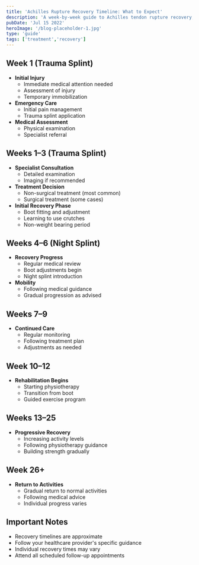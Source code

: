 ```yaml
---
title: 'Achilles Rupture Recovery Timeline: What to Expect'
description: 'A week-by-week guide to Achilles tendon rupture recovery, covering both surgical and non-surgical treatment paths and key recovery milestones.'
pubDate: 'Jul 15 2022'
heroImage: '/blog-placeholder-1.jpg'
type: 'guide'
tags: ['treatment','recovery']
---
```


## Week 1 (Trauma Splint)

- **Initial Injury**
  - Immediate medical attention needed
  - Assessment of injury
  - Temporary immobilization
- **Emergency Care**
  - Initial pain management
  - Trauma splint application
- **Medical Assessment**
  - Physical examination
  - Specialist referral

## Weeks 1–3 (Trauma Splint)

- **Specialist Consultation**
  - Detailed examination
  - Imaging if recommended
- **Treatment Decision**
  - Non-surgical treatment (most common)
  - Surgical treatment (some cases)
- **Initial Recovery Phase**
  - Boot fitting and adjustment
  - Learning to use crutches
  - Non-weight bearing period

## Weeks 4–6 (Night Splint)

- **Recovery Progress**
  - Regular medical review
  - Boot adjustments begin
  - Night splint introduction
- **Mobility**
  - Following medical guidance
  - Gradual progression as advised

## Weeks 7–9

- **Continued Care**
  - Regular monitoring
  - Following treatment plan
  - Adjustments as needed

## Week 10–12

- **Rehabilitation Begins**
  - Starting physiotherapy
  - Transition from boot
  - Guided exercise program

## Weeks 13–25

- **Progressive Recovery**
  - Increasing activity levels
  - Following physiotherapy guidance
  - Building strength gradually

## Week 26+

- **Return to Activities**
  - Gradual return to normal activities
  - Following medical advice
  - Individual progress varies

## Important Notes

- Recovery timelines are approximate
- Follow your healthcare provider's specific guidance
- Individual recovery times may vary
- Attend all scheduled follow-up appointments
